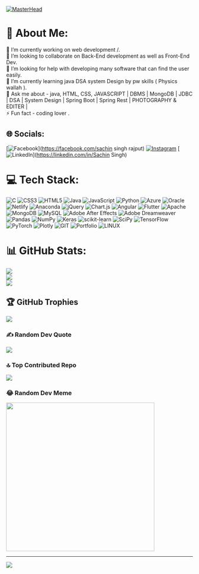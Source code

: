 [![MasterHead](https://firebasestorage.googleapis.com/v0/b/flexi-coding.appspot.com/o/dempgi7-520f8d5f-63d4-4453-8822-dbc149ae27f8.gif?alt=media&token=91c0c7b2-93c3-4029-b011-1a8703c5730d)](https://advinternship.netlify.app)



# 💫 About Me:
🔭 I’m currently working on web development /.<br>👯 I’m looking to collaborate on Back-End development as well as Front-End Dev.<br>🤝 I’m looking for help with developing many software that can find the user easily.<br>🌱 I’m currently learning java DSA system Design by pw skills ( Physics wallah ).<br>💬 Ask me about - java, HTML, CSS, JAVASCRIPT | DBMS | MongoDB | JDBC | DSA | System Design | Spring Boot | Spring Rest | PHOTOGRAPHY & EDITER |<br>⚡ Fun fact - coding lover .


## 🌐 Socials:
[![Facebook](https://img.shields.io/badge/Facebook-%231877F2.svg?logo=Facebook&logoColor=white)](https://facebook.com/sachin singh rajput) [![Instagram](https://img.shields.io/badge/Instagram-%23E4405F.svg?logo=Instagram&logoColor=white)](https://instagram.com/rajput_sachin_121_) [![LinkedIn](https://img.shields.io/badge/LinkedIn-%230077B5.svg?logo=linkedin&logoColor=white)](https://linkedin.com/in/Sachin Singh) 

# 💻 Tech Stack:
![C](https://img.shields.io/badge/c-%2300599C.svg?style=for-the-badge&logo=c&logoColor=white) ![CSS3](https://img.shields.io/badge/css3-%231572B6.svg?style=for-the-badge&logo=css3&logoColor=white) ![HTML5](https://img.shields.io/badge/html5-%23E34F26.svg?style=for-the-badge&logo=html5&logoColor=white) ![Java](https://img.shields.io/badge/java-%23ED8B00.svg?style=for-the-badge&logo=java&logoColor=white) ![JavaScript](https://img.shields.io/badge/javascript-%23323330.svg?style=for-the-badge&logo=javascript&logoColor=%23F7DF1E) ![Python](https://img.shields.io/badge/python-3670A0?style=for-the-badge&logo=python&logoColor=ffdd54) ![Azure](https://img.shields.io/badge/azure-%230072C6.svg?style=for-the-badge&logo=azure-devops&logoColor=white) ![Oracle](https://img.shields.io/badge/Oracle-F80000?style=for-the-badge&logo=oracle&logoColor=white) ![Netlify](https://img.shields.io/badge/netlify-%23000000.svg?style=for-the-badge&logo=netlify&logoColor=#00C7B7) ![Anaconda](https://img.shields.io/badge/Anaconda-%2344A833.svg?style=for-the-badge&logo=anaconda&logoColor=white) ![jQuery](https://img.shields.io/badge/jquery-%230769AD.svg?style=for-the-badge&logo=jquery&logoColor=white) ![Chart.js](https://img.shields.io/badge/chart.js-F5788D.svg?style=for-the-badge&logo=chart.js&logoColor=white) ![Angular](https://img.shields.io/badge/angular-%23DD0031.svg?style=for-the-badge&logo=angular&logoColor=white) ![Flutter](https://img.shields.io/badge/Flutter-%2302569B.svg?style=for-the-badge&logo=Flutter&logoColor=white) ![Apache](https://img.shields.io/badge/apache-%23D42029.svg?style=for-the-badge&logo=apache&logoColor=white) ![MongoDB](https://img.shields.io/badge/MongoDB-%234ea94b.svg?style=for-the-badge&logo=mongodb&logoColor=white) ![MySQL](https://img.shields.io/badge/mysql-%2300f.svg?style=for-the-badge&logo=mysql&logoColor=white) ![Adobe After Effects](https://img.shields.io/badge/Adobe%20After%20Effects-9999FF.svg?style=for-the-badge&logo=Adobe%20After%20Effects&logoColor=white) ![Adobe Dreamweaver](https://img.shields.io/badge/Adobe%20Dreamweaver-FF61F6.svg?style=for-the-badge&logo=Adobe%20Dreamweaver&logoColor=white) ![Pandas](https://img.shields.io/badge/pandas-%23150458.svg?style=for-the-badge&logo=pandas&logoColor=white) ![NumPy](https://img.shields.io/badge/numpy-%23013243.svg?style=for-the-badge&logo=numpy&logoColor=white) ![Keras](https://img.shields.io/badge/Keras-%23D00000.svg?style=for-the-badge&logo=Keras&logoColor=white) ![scikit-learn](https://img.shields.io/badge/scikit--learn-%23F7931E.svg?style=for-the-badge&logo=scikit-learn&logoColor=white) ![SciPy](https://img.shields.io/badge/SciPy-%230C55A5.svg?style=for-the-badge&logo=scipy&logoColor=%white) ![TensorFlow](https://img.shields.io/badge/TensorFlow-%23FF6F00.svg?style=for-the-badge&logo=TensorFlow&logoColor=white) ![PyTorch](https://img.shields.io/badge/PyTorch-%23EE4C2C.svg?style=for-the-badge&logo=PyTorch&logoColor=white) ![Plotly](https://img.shields.io/badge/Plotly-%233F4F75.svg?style=for-the-badge&logo=plotly&logoColor=white) ![GIT](https://img.shields.io/badge/Git-fc6d26?style=for-the-badge&logo=git&logoColor=white) ![Portfolio](https://img.shields.io/badge/Portfolio-%23000000.svg?style=for-the-badge&logo=firefox&logoColor=#FF7139) ![LINUX](https://img.shields.io/badge/Linux-FCC624?style=for-the-badge&logo=linux&logoColor=black)
# 📊 GitHub Stats:
![](https://github-readme-stats.vercel.app/api?username=Sachin-Singh44&theme=dark&hide_border=false&include_all_commits=true&count_private=false)<br/>
![](https://github-readme-streak-stats.herokuapp.com/?user=Sachin-Singh44&theme=dark&hide_border=false)<br/>
![](https://github-readme-stats.vercel.app/api/top-langs/?username=Sachin-Singh44&theme=dark&hide_border=false&include_all_commits=true&count_private=false&layout=compact)

## 🏆 GitHub Trophies
![](https://github-profile-trophy.vercel.app/?username=Sachin-Singh44&theme=radical&no-frame=false&no-bg=true&margin-w=4)

### ✍️ Random Dev Quote
![](https://quotes-github-readme.vercel.app/api?type=horizontal&theme=radical)

### 🔝 Top Contributed Repo
![](https://github-contributor-stats.vercel.app/api?username=Sachin-Singh44&limit=5&theme=dark&combine_all_yearly_contributions=true)

### 😂 Random Dev Meme
<img src='https://randommeme-five.vercel.app/' style="height: 400px;"/>

---
[![](https://visitcount.itsvg.in/api?id=Sachin-Singh44&icon=0&color=0)](https://visitcount.itsvg.in)

<!-- Proudly created with GPRM ( https://gprm.itsvg.in ) -->
